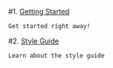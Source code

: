 
#1. [Getting Started](./GettingStarted)

	Get started right away!

#2. [Style Guide](./StyleGuide)

	Learn about the style guide